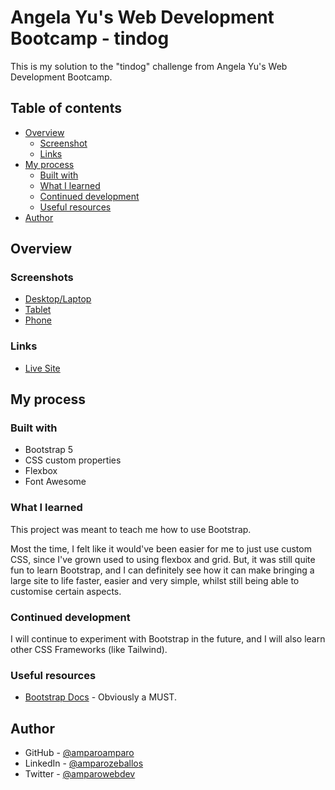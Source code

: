 # Angela Yu's Web Development Bootcamp - tindog

This is my solution to the "tindog" challenge from Angela Yu's Web Development Bootcamp.

## Table of contents

- [Overview](#overview)
  - [Screenshot](#screenshots)
  - [Links](#links)
- [My process](#my-process)
  - [Built with](#built-with)
  - [What I learned](#what-i-learned)
  - [Continued development](#continued-development)
  - [Useful resources](#useful-resources)
- [Author](#author)

## Overview

### Screenshots

- [Desktop/Laptop](screenshots/angela-yu-bootcamp-tindog-amparo-Desktop.png)
- [Tablet](screenshots/angela-yu-bootcamp-tindog-amparo-iPad-Air.png)
- [Phone](screenshots/angela-yu-bootcamp-tindog-amparo-iPhone-12-Pro.png)

### Links

- [Live Site](https://amparoamparo.github.io/angela-yu-bootcamp-tindog/)

## My process

### Built with

- Bootstrap 5
- CSS custom properties
- Flexbox
- Font Awesome

### What I learned

This project was meant to teach me how to use Bootstrap.

Most the time, I felt like it would've been easier for me to just use custom CSS, since I've grown used to using flexbox and grid. But, it was still quite fun to learn Bootstrap, and I can definitely see how it can make bringing a large site to life faster, easier and very simple, whilst still being able to customise certain aspects.

### Continued development

I will continue to experiment with Bootstrap in the future, and I will also learn other CSS Frameworks (like Tailwind).

### Useful resources

- [Bootstrap Docs](https://getbootstrap.com/docs/5.2) - Obviously a MUST.

## Author

- GitHub - [@amparoamparo](https://github.com/amparoamparo)
- LinkedIn - [@amparozeballos](https://linkedin.com/in/amparozeballos)
- Twitter - [@amparowebdev](https://www.twitter.com/amparowebdev)
